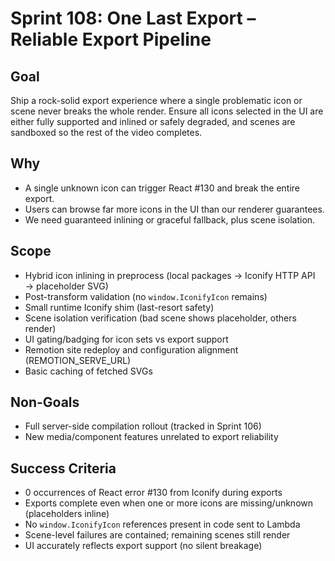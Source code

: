 # Sprint 108: One Last Export – Reliable Export Pipeline

## Goal
Ship a rock-solid export experience where a single problematic icon or scene never breaks the whole render. Ensure all icons selected in the UI are either fully supported and inlined or safely degraded, and scenes are sandboxed so the rest of the video completes.

## Why
- A single unknown icon can trigger React #130 and break the entire export.
- Users can browse far more icons in the UI than our renderer guarantees.
- We need guaranteed inlining or graceful fallback, plus scene isolation.

## Scope
- Hybrid icon inlining in preprocess (local packages → Iconify HTTP API → placeholder SVG)
- Post-transform validation (no `window.IconifyIcon` remains)
- Small runtime Iconify shim (last-resort safety)
- Scene isolation verification (bad scene shows placeholder, others render)
- UI gating/badging for icon sets vs export support
- Remotion site redeploy and configuration alignment (REMOTION_SERVE_URL)
- Basic caching of fetched SVGs

## Non-Goals
- Full server-side compilation rollout (tracked in Sprint 106)
- New media/component features unrelated to export reliability

## Success Criteria
- 0 occurrences of React error #130 from Iconify during exports
- Exports complete even when one or more icons are missing/unknown (placeholders inline)
- No `window.IconifyIcon` references present in code sent to Lambda
- Scene-level failures are contained; remaining scenes still render
- UI accurately reflects export support (no silent breakage)
